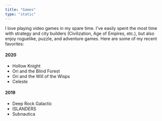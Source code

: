 ```yaml
---
title: "Games"
type: "static"
---
```

I love playing video games in my spare time. I've easily spent the most time with strategy and city builders
(Civilization, Age of Empires, etc.), but also enjoy roguelike, puzzle, and adventure games. Here are some of my recent
favorites:

#### 2020

- Hollow Knight
- Ori and the Blind Forest
- Ori and the Will of the Wisps
- Celeste

#### 2019

- Deep Rock Galactic
- ISLANDERS
- Subnautica
